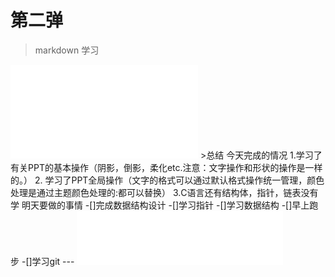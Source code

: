 # 第二弹
>markdown 学习
<iframe src="//player.bilibili.com/player.html?aid=327623069&bvid=BV1JA411h7Gw&cid=171385214&p=1" scrolling="no" border="0" frameborder="no" framespacing="0" allowfullscreen="true"> </iframe>
>总结
今天完成的情况
1.学习了有关PPT的基本操作（阴影，倒影，柔化etc.注意：文字操作和形状的操作是一样的。）
2. 学习了PPT全局操作（文字的格式可以通过默认格式操作统一管理，颜色处理是通过主题颜色处理的:都可以替换）
3.C语言还有结构体，指针，链表没有学  
明天要做的事情
-[]完成数据结构设计
-[]学习指针
-[]学习数据结构
-[]早上跑步
-[]学习git
---
<iframe frameborder="no" border="0" marginwidth="0" marginheight="0" width=330 height=86 src="//music.163.com/outchain/player?type=2&id=2061978961&auto=0&height=66"></iframe>




